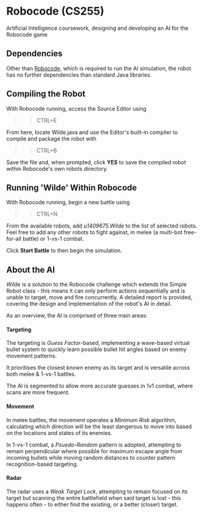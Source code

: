 # Robocode (CS255)
Artificial Intelligence coursework, designing and developing an AI for the Robocode game

## Dependencies
Other than [Robocode](http://robocode.sourceforge.net/ "Download Robocode"), which is required to run the AI simulation, the robot has no further dependencies than standard Java libraries.

## Compiling the Robot
With Robocode running, access the Source Editor using
>> CTRL+E 

From here, locate Wilde.java and use the Editor's built-in compiler to compile and package the robot with
>> CTRL+B

Save the file and, when prompted, click **YES** to save the compiled robot within Robocode's own robots directory.

## Running 'Wilde' Within Robocode
With Robocode running, begin a new battle using
>> CTRL+N

From the available robots, add *u1409675.Wilde* to the list of selected robots. Feel free to add any other robots to fight against, in melee (a multi-bot free-for-all battle) or 1-vs-1 combat.

Click **Start Battle** to then begin the simulation.

## About the AI
*Wilde* is a solution to the Robocode challenge which extends the Simple Robot class - this means it can only perform actions sequentially and is unable to target, move and fire concurrently. A detailed report is provided, covering the design and implementation of the robot's AI in detail.

As an overview, the AI is comprised of three main areas:

#### Targeting

The targeting is *Guess Factor*-based, implementing a wave-based virtual bullet system to quickly learn possible bullet hit angles based on enemy movement patterns.

It prioritises the closest known enemy as its target and is versatile across both melee & 1-vs-1 battles.

The AI is segmented to allow more accurate guesses in 1v1 combat, where scans are more frequent.

#### Movement

In melee battles, the movement operates a *Minimum Risk* algorithm, calculating which direction will be the least dangerous to move into based on the locations and states of its enemies.

In 1-vs-1 combat, a *Psuedo-Random* pattern is adopted, attempting to remain perpendicular where possible for maximum escape angle from incoming bullets while moving random distances to counter pattern recognition-based targeting.

#### Radar

The radar uses a *Weak Target Lock*, attempting to remain focused on its target but scanning the entire battlefield when said target is lost - this happens often - to either find the existing, or a better (closer) target.
